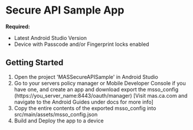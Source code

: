 # Secure API Sample App

**Required:**
* Latest Android Studio Version
* Device with Passcode and/or Fingerprint locks enabled

## Getting Started
1. Open the project 'MASSecureAPISample' in Android Studio
2. Go to your servers policy manager or Mobile Developer Console if you have one, and create an app and download export the msso_config (https://you_server_name:8443/oauth/manager) [Visit mas.ca.com and navigate to the Android Guides under docs for more info]
3. Copy the entire contents of the exported msso_config into src/main/assets/msso_config.json
4. Build and Deploy the app to a device
